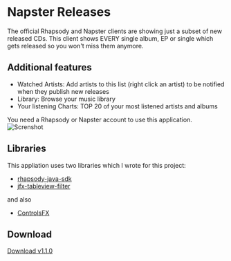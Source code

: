# Napster Releases
The official Rhapsody and Napster clients are showing just a subset of new released CDs.
This client shows EVERY single album, EP or single which gets released so you won't miss them anymore.

## Additional features
- Watched Artists: Add artists to this list (right click an artist) to be notified when they publish new releases
- Library: Browse your music library
- Your listening Charts: TOP 20 of your most listened artists and albums

You need a Rhapsody or Napster account to use this application.
![Screnshot](http://i.imgur.com/43dkuIS.png)

## Libraries
This appliation uses two libraries which I wrote for this project:
- [rhapsody-java-sdk](https://github.com/kaiwinter/rhapsody-java-sdk)
- [jfx-tableview-filter](https://github.com/kaiwinter/jfx-tableview-filter)

and also
- [ControlsFX](http://fxexperience.com/controlsfx/)

## Download
[Download v1.1.0](https://github.com/kaiwinter/NapsterReleases/releases/download/v1.1.0/napster-releases-1.1.0.jar)
